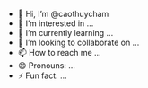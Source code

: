 - 👋 Hi, I’m @caothuycham
- 👀 I’m interested in ...
- 🌱 I’m currently learning ...
- 💞️ I’m looking to collaborate on ...
- 📫 How to reach me ...
- 😄 Pronouns: ...
- ⚡ Fun fact: ...

<!---
caothuycham/caothuycham is a ✨ special ✨ repository because its `README.md` (this file) appears on your GitHub profile.
You can click the Preview link to take a look at your changes.
--->
